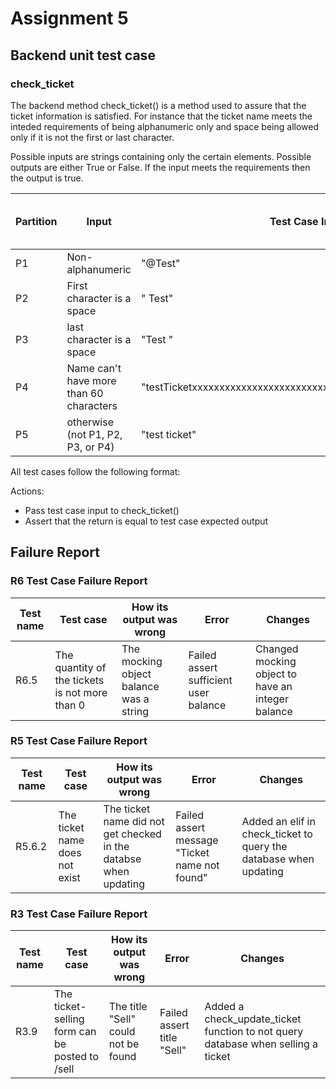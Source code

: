 # Assignment 5

## Backend unit test case

### check_ticket

The backend method check_ticket() is a method used to assure that the ticket information is
satisfied. For instance that the ticket name meets the inteded requirements of being alphanumeric
only and space being allowed only if it is not the first or last character.

Possible inputs are strings containing only the certain elements. Possible outputs are either
True or False. If the input meets the requirements then the output is true.

| Partition | Input                                   | Test Case Input | Test Case Expected Output |
|-----------|-----------------------------------------|-----------------|---------------------------|
| P1        | Non-alphanumeric                        | "@Test"         | False                     |
| P2        | First character is a space              | " Test"         | False                     |
| P3        | last character is a space               | "Test "         | False                     |
| P4        | Name can't have more than 60 characters | "testTicketxxxxxxxxxxxxxxxxxxxxxxxxxxxxxxxxxxxxxxxxxxxxxxxxxxx" | False                     |
| P5        | otherwise (not P1, P2, P3, or P4)       | "test ticket"   | True                      |

All test cases follow the following format:

Actions:
 - Pass test case input to check_ticket()
 - Assert that the return is equal to test case expected output

## Failure Report

### R6 Test Case Failure Report

| Test name | Test case                                      | How its output was wrong                | Error                                 | Changes                                           |
|-----------|------------------------------------------------|-----------------------------------------|---------------------------------------|---------------------------------------------------|
| R6.5      | The quantity of the tickets is not more than 0 | The mocking object balance was a string | Failed assert sufficient user balance | Changed mocking object to have an integer balance |

### R5 Test Case Failure Report

| Test name | Test case                                      | How its output was wrong                | Error                                 | Changes                                           |
|-----------|------------------------------------------------|-----------------------------------------|---------------------------------------|---------------------------------------------------|
| R5.6.2    | The ticket name does not exist | The ticket name did not get checked in the databse when updating | Failed assert message "Ticket name not found" | Added an elif in check_ticket to query the database when updating |

### R3 Test Case Failure Report

| Test name | Test case                                      | How its output was wrong                | Error                                 | Changes                                           |
|-----------|------------------------------------------------|-----------------------------------------|---------------------------------------|---------------------------------------------------|
| R3.9    | The ticket-selling form can be posted to /sell | The title "Sell" could not be found | Failed assert title "Sell" | Added a check_update_ticket function to not query database when selling a ticket |

